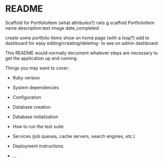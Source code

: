 # README

Scaffold for PortfolioItem (what attributes?)
rails g scaffold PortfolioItem name description:text image date_completed



create some portfolio items
show on home page (with a loop?)
add to dashboard for easy editing/creating/deleting- to see on admin dashboard 




This README would normally document whatever steps are necessary to get the
application up and running.

Things you may want to cover:

* Ruby version

* System dependencies

* Configuration

* Database creation

* Database initialization

* How to run the test suite

* Services (job queues, cache servers, search engines, etc.)

* Deployment instructions

* ...
